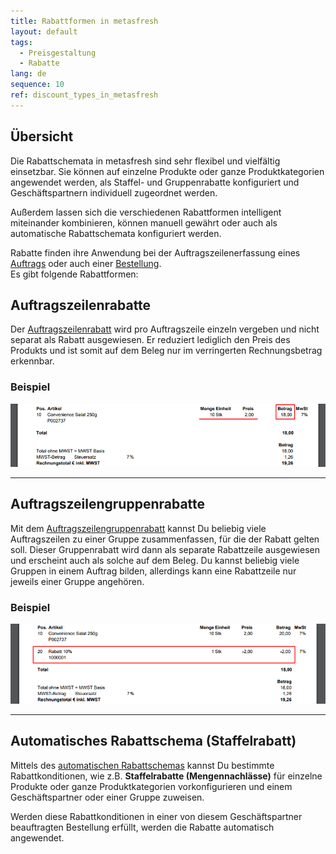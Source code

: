 ```yaml
---
title: Rabattformen in metasfresh
layout: default
tags:
  - Preisgestaltung
  - Rabatte
lang: de
sequence: 10
ref: discount_types_in_metasfresh
---
```


## Übersicht
Die Rabattschemata in metasfresh sind sehr flexibel und vielfältig einsetzbar. Sie können auf einzelne Produkte oder ganze Produktkategorien angewendet werden, als Staffel- und Gruppenrabatte konfiguriert und Geschäftspartnern individuell zugeordnet werden.

Außerdem lassen sich die verschiedenen Rabattformen intelligent miteinander kombinieren, können manuell gewährt oder auch als automatische Rabattschemata konfiguriert werden.

Rabatte finden ihre Anwendung bei der Auftragszeilenerfassung eines [Auftrags](Auftrag_erfassen) oder auch einer [Bestellung](Bestellung_erfassen).<br>
Es gibt folgende Rabattformen:

## Auftragszeilenrabatte
Der [Auftragszeilenrabatt](Auftragszeilenrabatt) wird pro Auftragszeile einzeln vergeben und nicht separat als Rabatt ausgewiesen. Er reduziert lediglich den Preis des Produkts und ist somit auf dem Beleg nur im verringerten Rechnungsbetrag erkennbar.

### Beispiel
![](assets/Auftragszeilenrabatt.png)

---

## Auftragszeilengruppenrabatte
Mit dem [Auftragszeilengruppenrabatt](Auftragszeilengruppenrabatt) kannst Du beliebig viele Auftragszeilen zu einer Gruppe zusammenfassen, für die der Rabatt gelten soll. Dieser Gruppenrabatt wird dann als separate Rabattzeile ausgewiesen und erscheint auch als solche auf dem Beleg. Du kannst beliebig viele Gruppen in einem Auftrag bilden, allerdings kann eine Rabattzeile nur jeweils einer Gruppe angehören.

### Beispiel
![](assets/Auftragszeilengruppenrabatt.png)

---

## Automatisches Rabattschema (Staffelrabatt)
Mittels des [automatischen Rabattschemas](Automatisches_Rabattschema) kannst Du bestimmte Rabattkonditionen, wie z.B. **Staffelrabatte (Mengennachlässe)** für einzelne Produkte oder ganze Produktkategorien vorkonfigurieren und einem Geschäftspartner oder einer Gruppe zuweisen.

Werden diese Rabattkonditionen in einer von diesem Geschäftspartner beauftragten Bestellung erfüllt, werden die Rabatte automatisch angewendet.
